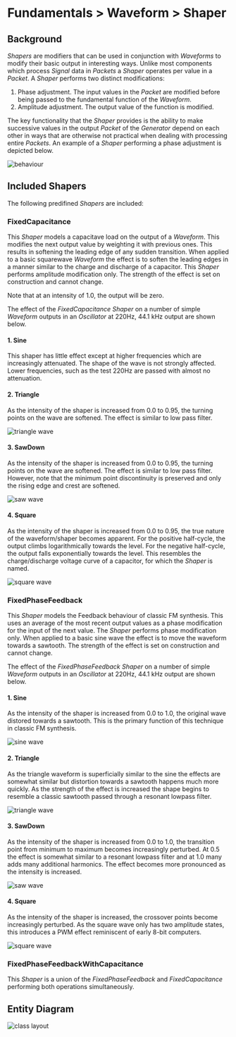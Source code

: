 # Fundamentals > Waveform > Shaper

## Background

_Shapers_ are modifiers that can be used in conjunction with _Waveforms_ to modify their basic output in interesting ways. Unlike most components which process _Signal_ data in _Packets_ a _Shaper_ operates per value in a _Packet_. A _Shaper_ performs two distinct modifications:

1. Phase adjustment. The input values in the _Packet_ are modified before being passed to the fundamental function of the _Waveform_.
2. Amplitude adjustment. The output value of the function is modified.

The key functionality that the _Shaper_ provides is the ability to make successive values in the output _Packet_ of the _Generator_ depend on each other in ways that are otherwise not practical when dealing with processing entire _Packets_. An example of a _Shaper_ performing a phase adjustment is depicted below.

![behaviour](./images/waveform/shaper/behaviour.png)


## Included Shapers

The following predifined _Shapers_ are included:

### FixedCapacitance

This _Shaper_ models a capacitave load on the output of a _Waveform_. This modifies the next output value by weighting it with previous ones. This results in softening the leading edge of any sudden transition. When applied to a basic squarewave _Waveform_ the effect is to soften the leading edges in a manner similar to the charge and discharge of a capacitor. This _Shaper_ performs amplitude modification only. The strength of the effect is set on construction and cannot change.

Note that at an intensity of 1.0, the output will be zero.

The effect of the _FixedCapacitance_ _Shaper_ on a number of simple _Waveform_ outputs in an _Oscillator_ at 220Hz, 44.1 kHz output are shown below.

#### 1. Sine
This shaper has little effect except at higher frequencies which are increasingly attenuated. The shape of the wave is not strongly affected. Lower frequencies, such as the test 220Hz are passed with almost no attenuation.

#### 2. Triangle
As the intensity of the shaper is increased from 0.0 to 0.95, the turning points on the wave are softened. The effect is similar to low pass filter.

![triangle wave](./images/waveform/shaper/TriangleCap.png)

#### 3. SawDown
As the intensity of the shaper is increased from 0.0 to 0.95, the turning points on the wave are softened. The effect is similar to low pass filter. However, note that the minimum point discontinuity is preserved and only the rising edge and crest are softened.

![saw wave](./images/waveform/shaper/SawDownCap.png)

#### 4. Square
As the intensity of the shaper is increased from 0.0 to 0.95, the true nature of the waveform/shaper becomes apparent. For the positive half-cycle, the output climbs logarithmically towards the level. For the negative half-cycle, the output falls exponentially towards the level. This resembles the charge/discharge voltage curve of a capacitor, for which the _Shaper_ is named.

![square wave](./images/waveform/shaper/SquareCap.png)

### FixedPhaseFeedback

This _Shaper_ models the Feedback behaviour of classic FM synthesis. This uses an average of the most recent output values as a phase modification for the input of the next value. The _Shaper_ performs phase modification only. When applied to a basic sine wave the effect is to move the waveform towards a sawtooth. The strength of the effect is set on construction and cannot change.

The effect of the _FixedPhaseFeedback_ _Shaper_ on a number of simple _Waveform_ outputs in an _Oscillator_ at 220Hz, 44.1 kHz output are shown below.

#### 1. Sine
As the intensity of the shaper is increased from 0.0 to 1.0, the original wave distored towards a sawtooth. This is the primary function of this technique in classic FM synthesis.

![sine wave](./images/waveform/shaper/SinePhase.png)

#### 2. Triangle
As the triangle waveform is superficially similar to the sine the effects are somewhat similar but distortion towards a sawtooth happens much more quickly. As the strength of the effect is increased the shape begins to resemble a classic sawtooth passed through a resonant lowpass filter.

![triangle wave](./images/waveform/shaper/TrianglePhase.png)

#### 3. SawDown
As the intensity of the shaper is increased from 0.0 to 1.0, the transition point from minimum to maximum becomes increasingly perturbed. At 0.5 the effect is somewhat similar to a resonant lowpass filter and at 1.0 many adds many additional harmonics. The effect becomes more pronounced as the intensity is increased.

![saw wave](./images/waveform/shaper/SawDownPhase.png)

#### 4. Square
As the intensity of the shaper is increased, the crossover points become increasingly perturbed. As the square wave only has two amplitude states, this introduces a PWM effect reminiscent of early 8-bit computers.

![square wave](./images/waveform/shaper/SquarePhase.png)


### FixedPhaseFeedbackWithCapacitance

This _Shaper_ is a union of the _FixedPhaseFeedback_ and _FixedCapacitance_ performing both operations simultaneously.

## Entity Diagram

![class layout](./images/waveform/shaper/classes.png)
